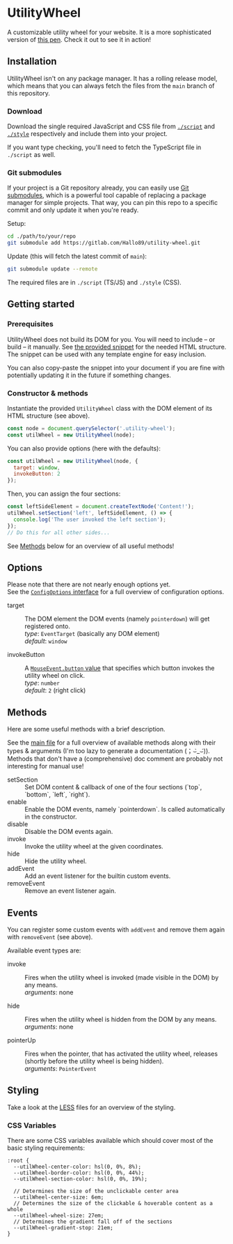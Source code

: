 # UtilityWheel
A customizable utility wheel for your website.
It is a more sophisticated version of [this pen](https://codepen.io/Hallo89/full/QWBWbWw). Check it out to see it in action!

## Installation
UtilityWheel isn't on any package manager. It has a rolling release model, which means that you can always fetch the files from the `main` branch of this repository.

### Download
Download the single required JavaScript and CSS file from [`./script`](https://gitlab.com/Hallo89/utility-wheel/-/blob/main/script) and [`./style`](https://gitlab.com/Hallo89/utility-wheel/-/blob/main/style) respectively and include them into your project.

If you want type checking, you'll need to fetch the TypeScript file in `./script` as well.

### Git submodules
If your project is a Git repository already, you can easily use [Git submodules](https://git-scm.com/book/en/v2/Git-Tools-Submodules), which is a powerful tool capable of replacing a package manager for simple projects. That way, you can pin this repo to a specific commit and only update it when you're ready.

Setup:
```sh
cd ./path/to/your/repo
git submodule add https://gitlab.com/Hallo89/utility-wheel.git
```

Update (this will fetch the latest commit of `main`):
```sh
git submodule update --remote
```

The required files are in `./script` (TS/JS) and `./style` (CSS).

## Getting started
### Prerequisites
UtilityWheel does not build its DOM for you. You will need to include – or build – it manually.
See [the provided snippet](https://gitlab.com/Hallo89/utility-wheel/-/blob/main/html/snippet.html) for the needed HTML structure. The snippet can be used with any template engine for easy inclusion.

You can also copy-paste the snippet into your document if you are fine with potentially updating it in the future if something changes.

### Constructor & methods
Instantiate the provided `UtilityWheel` class with the DOM element of its HTML structure (see above).
```js
const node = document.querySelector('.utility-wheel');
const utilWheel = new UtilityWheel(node);
```

You can also provide options (here with the defaults):
```js
const utilWheel = new UtilityWheel(node, {
  target: window,
  invokeButton: 2
});
```

Then, you can assign the four sections:
```js
const leftSideElement = document.createTextNode('Content!');
utilWheel.setSection('left', leftSideElement, () => {
  console.log('The user invoked the left section');
});
// Do this for all other sides...
```
See [Methods](#methods) below for an overview of all useful methods!

## Options
Please note that there are not nearly enough options yet.<br>
See the [`ConfigOptions` interface](https://gitlab.com/Hallo89/utility-wheel/-/blob/main/script/UtilityWheel.ts#L2) for a full overview of configuration options.

<dl>
  <dt>target</dt>
  <dd>

The DOM element the DOM events (namely `pointerdown`) will get registered onto.<br>
*type*: `EventTarget` (basically any DOM element)<br>
*default*: `window`

  </dd>
  <dt>invokeButton</dt>
  <dd>

A [`MouseEvent.button` value](https://developer.mozilla.org/en-US/docs/Web/API/MouseEvent/button) that specifies which button invokes the utility wheel on click.<br>
*type*: `number`<br>
*default*: `2` (right click)

  </dd>
</dl>

## Methods
Here are some useful methods with a brief description.

See the [main file](https://gitlab.com/Hallo89/utility-wheel/-/blob/main/script/UtilityWheel.ts) for a full overview of available methods along with their types & arguments (I'm too lazy to generate a documentation (；⌣̀_⌣́)). Methods that don't have a (comprehensive) doc comment are probably not interesting for manual use!

<dl>
  <dt>setSection</dt>
  <dd>
    Set DOM content & callback of one of the four sections (`top`, `bottom`, `left`, `right`).
  </dd>
  <dt>enable</dt>
  <dd>
    Enable the DOM events, namely `pointerdown`. Is called automatically in the constructor.
  </dd>
  <dt>disable</dt>
  <dd>
    Disable the DOM events again.
  </dd>
  <dt>invoke</dt>
  <dd>
    Invoke the utility wheel at the given coordinates.
  </dd>
  <dt>hide</dt>
  <dd>
    Hide the utility wheel.
  </dd>
  <dt>addEvent</dt>
  <dd>
    Add an event listener for the builtin custom events.
  </dd>
  <dt>removeEvent</dt>
  <dd>
    Remove an event listener again.
  </dd>
</dl>

## Events
You can register some custom events with `addEvent` and remove them again with `removeEvent` (see above).

Available event types are:
<dl>
  <dt>invoke</dt>
  <dd>

Fires when the utility wheel is invoked (made visible in the DOM) by any means.<br>
*arguments*: none

  </dd>
  <dt>hide</dt>
  <dd>

Fires when the utility wheel is hidden from the DOM by any means.<br>
*arguments*: none

  </dd>
  <dt>pointerUp</dt>
  <dd>

Fires when the pointer, that has activated the utility wheel, releases (shortly before the utility wheel is being hidden).<br>
*arguments*: `PointerEvent`

  </dd>
</dl>

## Styling
Take a look at the [LESS](https://gitlab.com/Hallo89/utility-wheel/-/tree/main/style/less) files for an overview of the styling.

### CSS Variables
There are some CSS variables available which should cover most of the basic styling requirements:
```less
:root {
  --utilWheel-center-color: hsl(0, 0%, 8%);
  --utilWheel-border-color: hsl(0, 0%, 44%);
  --utilWheel-section-color: hsl(0, 0%, 19%);
  
  // Determines the size of the unclickable center area
  --utilWheel-center-size: 6em;
  // Determines the size of the clickable & hoverable content as a whole
  --utilWheel-wheel-size: 27em;
  // Determines the gradient fall off of the sections
  --utilWheel-gradient-stop: 21em;
}
```
